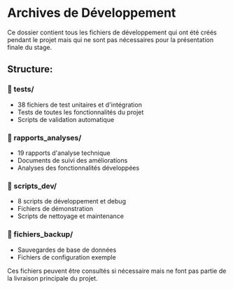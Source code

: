 # Archives de Développement

Ce dossier contient tous les fichiers de développement qui ont été créés pendant le projet mais qui ne sont pas nécessaires pour la présentation finale du stage.

## Structure:

### 📁 tests/
- 38 fichiers de test unitaires et d'intégration
- Tests de toutes les fonctionnalités du projet
- Scripts de validation automatique

### 📁 rapports_analyses/
- 19 rapports d'analyse technique
- Documents de suivi des améliorations
- Analyses des fonctionnalités développées

### 📁 scripts_dev/
- 8 scripts de développement et debug
- Fichiers de démonstration
- Scripts de nettoyage et maintenance

### 📁 fichiers_backup/
- Sauvegardes de base de données
- Fichiers de configuration exemple

Ces fichiers peuvent être consultés si nécessaire mais ne font pas partie de la livraison principale du projet.

